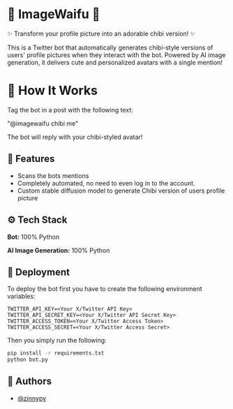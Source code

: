 
# 🎀 ImageWaifu 🎀

✨ Transform your profile picture into an adorable chibi version! ✨

This is a Twitter bot that automatically generates chibi-style versions of users' profile pictures when they interact with the bot. Powered by AI image generation, it delivers cute and personalized avatars with a single mention!
# 🚀 How It Works

Tag the bot in a post with the following text:

"@imagewaifu chibi me"  

The bot will reply with your chibi-styled avatar!
## 🔧 Features

- Scans the bots mentions
- Completely automated, no need to even log in to the account.
- Custom stable diffusion model to generate Chibi version of users profile picture


## ⚙️ Tech Stack

**Bot:** 100% Python

**AI Image Generation:** 100% Python


## 📡 Deployment

To deploy the bot first you have to create the following environment variables:

```
TWITTER_API_KEY=<Your X/Twitter API Key>
TWITTER_API_SECRET_KEY=<Your X/Twitter API Secret Key>
TWITTER_ACCESS_TOKEN=<Your X/Twitter Access Token>
TWITTER_ACCESS_SECRET=<Your X/Twitter Access Secret>
```

Then you simply run the following:

```bash
pip install -r requirements.txt
python bot.py
```


## 🔎 Authors

- [@zinnypy](https://www.github.com/zinnypy)

